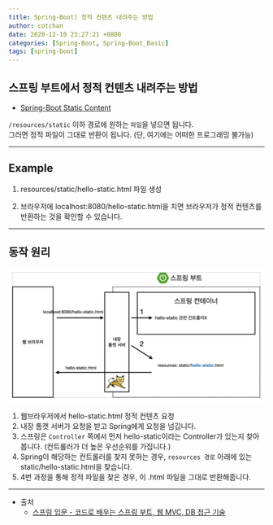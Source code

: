 ```yaml
---
title: Spring-Boot) 정적 컨텐츠 내려주는 방법 
author: cotchan 
date: 2020-12-10 23:27:21 +0800 
categories: [Spring-Boot, Spring-Boot_Basic]
tags: [spring-boot] 
---
```


## 스프링 부트에서 정적 컨텐츠 내려주는 방법

+ [Spring-Boot Static Content](https://docs.spring.io/spring-boot/docs/2.3.1.RELEASE/reference/html/spring-boot-features.html#boot-features-spring-mvc-static-content)

`/resources/static` 이하 경로에 원하는 `파일`을 넣으면 됩니다.    
그러면 정적 파일이 그대로 반환이 됩니다. (단, 여기에는 어떠한 프로그래밍 불가능)

---

## Example

1. resources/static/hello-static.html 파일 생성

2. 브라우저에 localhost:8080/hello-static.html을 치면 브라우저가 정적 컨텐츠를 반환하는 것을 확인할 수 있습니다.

---

## 동작 원리

![Desktop View](/assets/img/post/spring-boot/2020-12-10-web-static-content.png)

1. 웹브라우저에서 hello-static.html 정적 컨텐츠 요청
2. 내장 톰캣 서버가 요청을 받고 Spring에게 요청을 넘깁니다.
3. 스프링은 `Controller` 쪽에서 먼저 hello-static이라는 Controller가 있는지 찾아봅니다. (컨트롤러가 더 높은 우선순위를 가집니다.)
4. Spring이 해당하는 컨트롤러를 찾지 못하는 경우, `resources 경로` 아래에 있는 static/hello-static.html을 찾습니다.
5. 4번 과정을 통해 정적 파일을 찾은 경우, 이 .html 파일을 그대로 반환해줍니다.    



---

+ 출처
	+ [스프링 입문 - 코드로 배우는 스프링 부트, 웹 MVC, DB 접근 기술](https://www.inflearn.com/course/%EC%8A%A4%ED%94%84%EB%A7%81-%EC%9E%85%EB%AC%B8-%EC%8A%A4%ED%94%84%EB%A7%81%EB%B6%80%ED%8A%B8/dashboard)
